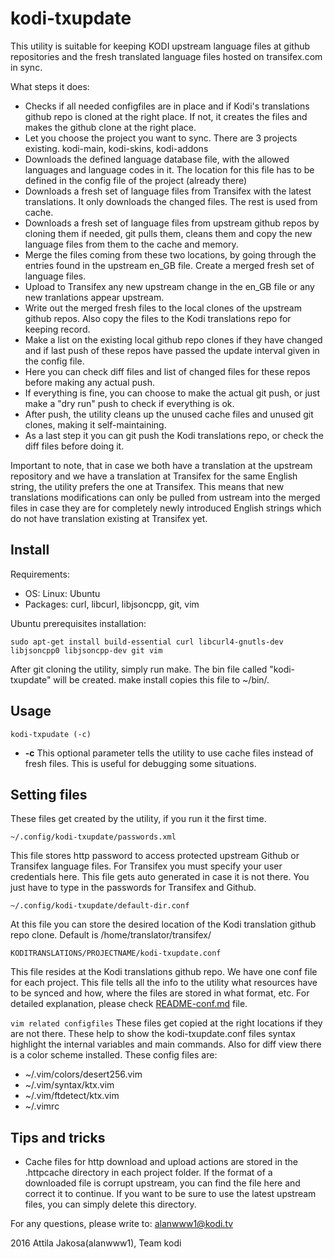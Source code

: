 kodi-txupdate
=============

This utility is suitable for keeping KODI upstream language files at github repositories and the fresh translated language files hosted on transifex.com in sync.

What steps it does:
* Checks if all needed configfiles are in place and if Kodi's translations github repo is cloned at the right place. If not, it creates the files and makes the github clone at the right place.
* Let you choose the project you want to sync. There are 3 projects existing. kodi-main, kodi-skins, kodi-addons
* Downloads the defined language database file, with the allowed languages and language codes in it. The location for this file has to be defined in the config file of the project (already there)
* Downloads a fresh set of language files from Transifex with the latest translations. It only downloads the changed files. The rest is used from cache.
* Downloads a fresh set of language files from upstream github repos by cloning them if needed, git pulls them, cleans them and copy the new language files from them to the cache and memory.
* Merge the files coming from these two locations, by going through the entries found in the upstream en_GB file. Create a merged fresh set of language files.
* Upload to Transifex any new upstream change in the en_GB file or any new tranlations appear upstream.
* Write out the merged fresh files to the local clones of the upstream github repos. Also copy the files to the Kodi translations repo for keeping record.
* Make a list on the existing local github repo clones if they have changed and if last push of these repos have passed the update interval given in the config file.
* Here you can check diff files and list of changed files for these repos before making any actual push.
* If everything is fine, you can choose to make the actual git push, or just make a "dry run" push to check if everything is ok.
* After push, the utility cleans up the unused cache files and unused git clones, making it self-maintaining.
* As a last step it you can git push the Kodi translations repo, or check the diff files before doing it.

Important to note, that in case we both have a translation at the upstream repository and we have a translation at Transifex for the same English string, the utility prefers the one at Transifex. This means that new translations modifications can only be pulled from ustream into the merged files in case they are for completely newly introduced English strings which do not have translation existing at Transifex yet.

## Install
Requirements:
* OS: Linux: Ubuntu
* Packages: curl, libcurl, libjsoncpp, git, vim

Ubuntu prerequisites installation:
```
sudo apt-get install build-essential curl libcurl4-gnutls-dev libjsoncpp0 libjsoncpp-dev git vim
```
After git cloning the utility, simply run make. The bin file called "kodi-txupdate" will be created.
make install copies this file to ~/bin/.

## Usage


`kodi-txpudate (-c)`


  * **-c** This optional parameter tells the utility to use cache files instead of fresh files. This is useful for debugging some situations.

## Setting files
These files get created by the utility, if you run it the first time.


`~/.config/kodi-txupdate/passwords.xml`

This file stores http password to access protected upstream Github or Transifex language files. For Transifex you must specify your user credentials here.
This file gets auto generated in case it is not there. You just have to type in the passwords for Transifex and Github.


`~/.config/kodi-txupdate/default-dir.conf`

   At this file you can store the desired location of the Kodi translation github repo clone. Default is /home/translator/transifex/

`KODITRANSLATIONS/PROJECTNAME/kodi-txupdate.conf`

   This file resides at the Kodi translations github repo. We have one conf file for each project. This file tells all the info to the utility what resources have to be synced and how, where the files are stored in what format, etc.
   For detailed explanation, please check [README-conf.md](docs/README-conf.md) file.

`vim related configfiles`
  These files get copied at the right locations if they are not there. These help to show the kodi-txupdate.conf files syntax highlight the internal variables and main commands.
  Also for diff view there is a color scheme installed. These config files are:
  * ~/.vim/colors/desert256.vim
  * ~/.vim/syntax/ktx.vim
  * ~/.vim/ftdetect/ktx.vim
  * ~/.vimrc

## Tips and tricks
* Cache files for http download and upload actions are stored in the .httpcache directory in each project folder. If the format of a downloaded file is corrupt upstream, you can find the file here and correct it to continue. If you want to be sure to use the latest upstream files, you can simply delete this directory.

For any questions, please write to: alanwww1@kodi.tv

2016 Attila Jakosa(alanwww1), Team kodi
